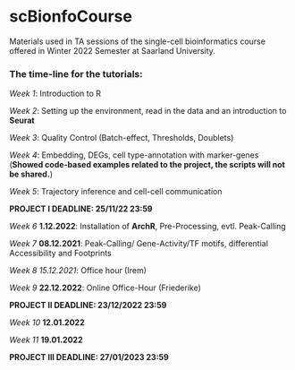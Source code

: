# scBionfoCourse

Materials used in TA sessions of the single-cell bioinformatics course offered in Winter 2022 Semester at Saarland University.

### The time-line for the tutorials:

*Week 1*: Introduction to R

*Week 2*: Setting up the environment, read in the data and an introduction to **Seurat**

*Week 3*: Quality Control (Batch-effect, Thresholds, Doublets)

*Week 4*: Embedding, DEGs, cell type-annotation with marker-genes (**Showed code-based examples related to the project, the scripts will not be shared.**)

*Week 5*: Trajectory inference and cell-cell communication

**PROJECT I DEADLINE: 25/11/22 23:59**

*Week 6* **1.12.2022**: Installation of **ArchR**, Pre-Processing, evtl. Peak-Calling

*Week 7* **08.12.2021**: Peak-Calling/ Gene-Activity/TF motifs, differential Accessibility and Footprints

*Week 8* *15.12.2021*: Office hour (Irem)

*Week 9* **22.12.2022**: Online Office-Hour (Friederike)

**PROJECT II DEADLINE: 23/12/2022  23:59**

*Week 10* **12.01.2022**

*Week 11* **19.01.2022**

**PROJECT III DEADLINE: 27/01/2023  23:59**

